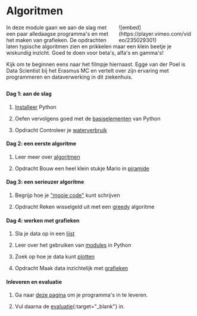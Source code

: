 # Algoritmen

<div style="width: 40%; float:right; margin-left: 2em;">
![embed](https://player.vimeo.com/video/235029301)
</div>

In deze module gaan we aan de slag met een paar alledaagse programma's en met het maken van grafieken. De opdrachten laten typische algoritmen zien en prikkelen maar een klein beetje je wiskundig inzicht. Goed te doen voor beta's, alfa's en gamma's!

Kijk om te beginnen eens naar het filmpje hiernaast. Egge van der Poel is Data Scientist bij het Erasmus MC en vertelt over zijn ervaring met programmeren en dataverwerking in dit ziekenhuis.

<p style="margin-top:2em;"></p>

#### Dag 1: aan de slag

1. [Installeer](/python/ide) Python

2. Oefen vervolgens goed met de [basiselementen](/python/basiselementen) van Python

3. <span class="label label-primary">Opdracht</span> Controleer je [waterverbruik](/algoritmen/water)

#### Dag 2: een eerste algoritme

1. Leer meer over [algoritmen](/python/algoritmen)

2. <span class="label label-primary">Opdracht</span> Bouw een heel klein stukje Mario in [piramide](/algoritmen/piramide)

#### Dag 3: een serieuzer algoritme

1. Begrijp hoe je ["mooie code"](/python/stijlgids) kunt schrijven

2. <span class="label label-primary">Opdracht</span> Reken wisselgeld uit met een [greedy](/algoritmen/greedy) algoritme

#### Dag 4: werken met grafieken

1. Sla je data op in een [lijst](/python/lijsten)

2. Leer over het gebruiken van [modules](/python/modules) in Python

3. Zoek op hoe je data kunt [plotten](/python/plot)

4. <span class="label label-primary">Opdracht</span> Maak data inzichtelijk met [grafieken](/algoritmen/grafieken)

#### Inleveren en evaluatie

1. Ga naar [deze pagina](/algoritmen/submit) om je programma's in te leveren.

2. Vul daarna de [evaluatie](){:target="_blank"} in.
